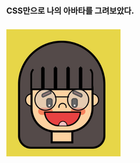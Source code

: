 ## CSS만으로 나의 아바타를 그려보았다.<br>
<br>

<img width="300px" src="https://github.com/sohyeonAn/css-my-avata/blob/master/avata.JPG" alt="아바타">
